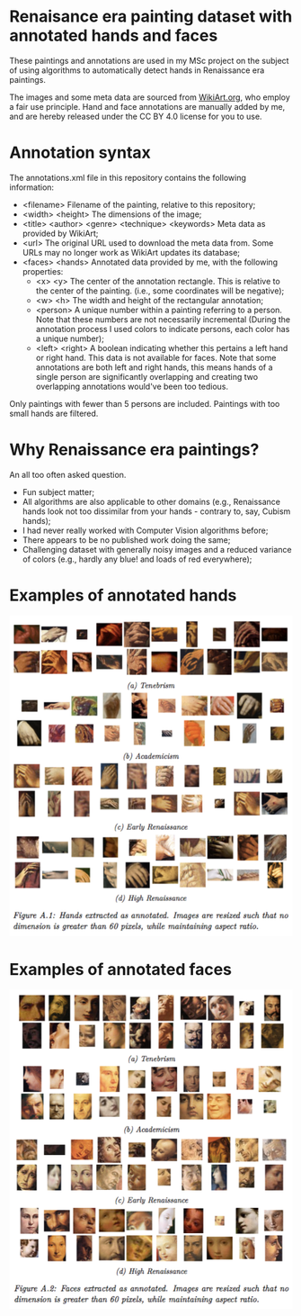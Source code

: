 # Renaisance era painting dataset with annotated hands and faces
These paintings and annotations are used in my MSc project on the subject of using algorithms to automatically detect hands in Renaissance era paintings.

The images and some meta data are sourced from [WikiArt.org](https://www.wikiart.org/), who employ a fair use principle. Hand and face annotations are manually added by me, and are hereby released under the CC BY 4.0 license for you to use.

# Annotation syntax
The annotations.xml file in this repository contains the following information:
 - \<filename> Filename of the painting, relative to this repository;
 - \<width> \<height> The dimensions of the image;
 - \<title> \<author> \<genre> \<technique> \<keywords> Meta data as provided by WikiArt;
 - \<url> The original URL used to download the meta data from. Some URLs may no longer work as WikiArt updates its database;
 - \<faces> \<hands> Annotated data provided by me, with the following properties:
   - \<x> \<y> The center of the annotation rectangle. This is relative to the center of the painting. (i.e., some coordinates will be negative);
   - \<w> \<h> The width and height of the rectangular annotation;
   - \<person> A unique number within a painting referring to a person. Note that these numbers are not necessarily incremental (During the annotation process I used colors to indicate persons, each color has a unique number);
   - \<left> \<right> A boolean indicating whether this pertains a left hand or right hand. This data is not available for faces. Note that some annotations are both left and right hands, this means hands of a single person are significantly overlapping and creating two overlapping annotations would've been too tedious. 

Only paintings with fewer than 5 persons are included. Paintings with too small hands are filtered.

# Why Renaissance era paintings?
An all too often asked question.
- Fun subject matter;
- All algorithms are also applicable to other domains (e.g., Renaissance hands look not too dissimilar from your hands - contrary to, say, Cubism hands); 
- I had never really worked with Computer Vision algorithms before;
- There appears to be no published work doing the same;
- Challenging dataset with generally noisy images and a reduced variance of colors (e.g., hardly any blue! and loads of red everywhere); 

# Examples of annotated hands
![image of some annotated hands](https://github.com/Gerjo/paintings/blob/master/example_hands.png?raw=true)

# Examples of annotated faces
![image of some annotated faces](https://github.com/Gerjo/paintings/blob/master/example_faces.png?raw=true)

